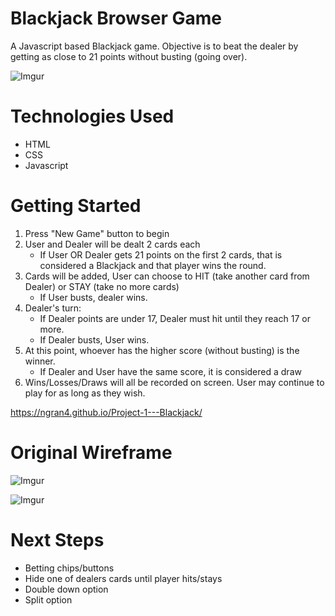 # Blackjack Browser Game
A Javascript based Blackjack game. Objective is to beat the dealer by getting as close to 21 points without busting (going over). 

![Imgur](https://i.imgur.com/LFGpLSah.png)

# Technologies Used
- HTML
- CSS
- Javascript

# Getting Started
1. Press "New Game" button to begin
2. User and Dealer will be dealt 2 cards each
    - If User OR Dealer gets 21 points on the first 2 cards, that is considered a Blackjack and that player wins the round.
3. Cards will be added, User can choose to HIT (take another card from Dealer) or STAY (take no more cards)
    - If User busts, dealer wins.
4. Dealer's turn:
    - If Dealer points are under 17, Dealer must hit until they reach 17 or more. 
    - If Dealer busts, User wins. 
5. At this point, whoever has the higher score (without busting) is the winner.
    - If Dealer and User have the same score, it is considered a draw
6. Wins/Losses/Draws will all be recorded on screen. User may continue to play for as long as they wish. 

https://ngran4.github.io/Project-1---Blackjack/

# Original Wireframe 

![Imgur](https://i.imgur.com/wbtUjPMl.png)

![Imgur](https://i.imgur.com/LaEHtiQl.png)

# Next Steps
- Betting chips/buttons
- Hide one of dealers cards until player hits/stays
- Double down option
- Split option


